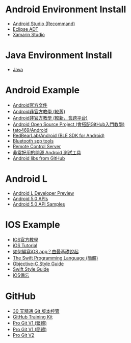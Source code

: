 Android Environment Install          
============================= 
- [Android Studio (Recommand)](https://developer.android.com/sdk/installing/studio.html)
- [Eclipse ADT](https://developer.android.com/sdk/index.html#download)
- [Xamarin Studio](http://xamarin.com/)

Java Environment Install          
=============================                          
- [Java](http://www.oracle.com/technetwork/java/javase/downloads/index.html)
     
Android Example          
=============================  
- [Android官方文件](http://developer.android.com/index.html)
- [Android非官方教學 (較舊)](http://in.gururu.tw/2011/01/android.html?m=1)
- [Android非官方教學 (較新，含跨平台)](http://terry55wu.blogspot.tw/p/android.html?m=1)
- [Android Open Source Project (會搭配GitHub入門教學)](https://github.com/hearsilent/android-open-project)
- [tato469/Android](https://github.com/tato469/Android)
- [RedBearLab/Android (BLE SDK for Android)](https://github.com/RedBearLab/Android)
- [Bluetooth spp tools](https://github.com/hearsilent/BluetoothSppPro)
- [Remote Control Server](https://github.com/Steppschuh/RemoteControlServer)
- [非常好用的開源 Android 測試工具](http://www.oschina.net/news/56142/open-source-android-testing-tools?utm_source=tuicool)
- [Android libs from GitHub](https://github.com/snowdream/awesome-android)

Android L
=============================  
- [Android L Developer Preview](http://developer.android.com/preview/index.html#Start)
- [Android 5.0 APIs](http://developer.android.com/about/versions/android-5.0.html)
- [Android 5.0 API Samples](http://developer.android.com/samples/new/index.html)

     
IOS Example          
=============================  
- [IOS官方教學](https://developer.apple.com/library/IOs/referencelibrary/GettingStarted/RoadMapiOSCh/index.html)
- [iOS Tutorial](http://www.raywenderlich.com/1797/ios-tutorial-how-to-create-a-simple-iphone-app-part-1)
- [如何編寫iOS app？由最基礎說起](http://eddyl.com/blog/2010/08/make_app_01/)
- [The Swift Programming Language (簡體)](http://numbbbbb.gitbooks.io/-the-swift-programming-language-/)
- [Objective-C Style Guide](https://github.com/github/objective-c-style-guide)
- [Swift Style Guide](https://github.com/github/swift-style-guide)
- [iOS備忘](http://github.ibireme.com/github/list/ios/#)

GitHub
============================= 
- [30 天精通 Git 版本控管](https://github.com/doggy8088/Learn-Git-in-30-days)
- [GitHub Training Kit](https://training.github.com/kit/)
- [Pro Git V1 (繁體)](http://git-scm.com/book/zh-tw/v1)
- [Pro Git V1 (簡體)](http://git.oschina.net/progit/)
- [Pro Git V2](http://git-scm.com/book/en/v2)
